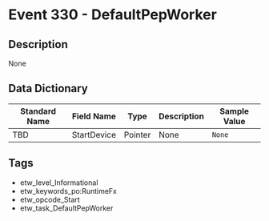 # Event 330 - DefaultPepWorker

## Description
None

## Data Dictionary
|Standard Name|Field Name|Type|Description|Sample Value|
|---|---|---|---|---|
|TBD|StartDevice|Pointer|None|`None`|

## Tags
* etw_level_Informational
* etw_keywords_po:RuntimeFx
* etw_opcode_Start
* etw_task_DefaultPepWorker